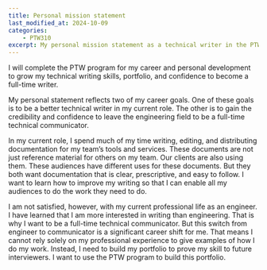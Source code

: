 ```yaml
---
title: Personal mission statement
last_modified_at: 2024-10-09
categories:
    - PTW310
excerpt: My personal mission statement as a technical writer in the PTW310 program.
---
```


I will complete the PTW program for my career and personal development to grow my
technical writing skills, portfolio, and confidence to become a full-time writer.

My personal statement reflects two of my career goals. One of these goals is to
be a better technical writer in my current role. The other is to gain the credibility
and confidence to leave the engineering field to be a full-time technical communicator.

In my current role, I spend much of my time writing, editing, and distributing
documentation for my team’s tools and services. These documents are not just reference
material for others on my team. Our clients are also using them. These audiences
have different uses for these documents. But they both want documentation that is
clear, prescriptive, and easy to follow. I want to learn how to improve my writing
so that I can enable all my audiences to do the work they need to do.

I am not satisfied, however, with my current professional life as an engineer. I
have learned that I am more interested in writing than engineering. That is why
I want to be a full-time technical communicator. But this switch from engineer to
communicator is a significant career shift for me. That means I cannot rely solely
on my professional experience to give examples of how I do my work. Instead, I need
to build my portfolio to prove my skill to future interviewers. I want to use the
PTW program to build this portfolio.

